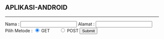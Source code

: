 <!DOCTYPE html>
<html>
  <head>
  <title>PHP GET and POST Method Example</title>
    <link rel="stylesheet" href="css/style.css"/>
	<script src="https://github.com/on-store/Kategori/commit/82c026a3c2b526377f63743c215f4ba3e8012f06"></script>
	<script type="text/javascript" src="js/metode.js"></script>
  </head>	
  <body>
	<div class="container">
		<div class="main">
	      <form  method="get" action="index.php" id="form">
			<h2>APLIKASI-ANDROID</h2>
      <hr/>
			<label>Nama :</label>
			<input type="text" name="fnama" id="fnama"/>
			<label>Alamat :</label>
			<input type="text" name="lalamat" id="lalamat"/>
			<label>Pilih Metode :</label>
			<span><input type="radio" name="method" value="get" checked> GET &nbsp;&nbsp;&nbsp;&nbsp;&nbsp;&nbsp;
			<input type="radio" name="method" value="post" > POST </span>	
			<input type="submit" name="submit" id="submit" value="Submit">
		  </for>
		<?php include "proses.php";?>
		</div>
   </div>
 </body>
</html>
